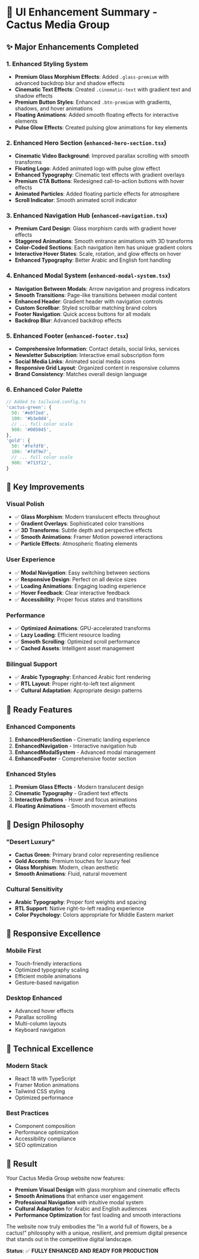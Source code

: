 # 🎨 UI Enhancement Summary - Cactus Media Group

## ✨ **Major Enhancements Completed**

### 1. **Enhanced Styling System**
- **Premium Glass Morphism Effects**: Added `.glass-premium` with advanced backdrop blur and shadow effects
- **Cinematic Text Effects**: Created `.cinematic-text` with gradient text and shadow effects
- **Premium Button Styles**: Enhanced `.btn-premium` with gradients, shadows, and hover animations
- **Floating Animations**: Added smooth floating effects for interactive elements
- **Pulse Glow Effects**: Created pulsing glow animations for key elements

### 2. **Enhanced Hero Section** (`enhanced-hero-section.tsx`)
- **Cinematic Video Background**: Improved parallax scrolling with smooth transforms
- **Floating Logo**: Added animated logo with pulse glow effect
- **Enhanced Typography**: Cinematic text effects with gradient overlays
- **Premium CTA Buttons**: Redesigned call-to-action buttons with hover effects
- **Animated Particles**: Added floating particle effects for atmosphere
- **Scroll Indicator**: Smooth animated scroll indicator

### 3. **Enhanced Navigation Hub** (`enhanced-navigation.tsx`)
- **Premium Card Design**: Glass morphism cards with gradient hover effects
- **Staggered Animations**: Smooth entrance animations with 3D transforms
- **Color-Coded Sections**: Each navigation item has unique gradient colors
- **Interactive Hover States**: Scale, rotation, and glow effects on hover
- **Enhanced Typography**: Better Arabic and English font handling

### 4. **Enhanced Modal System** (`enhanced-modal-system.tsx`)
- **Navigation Between Modals**: Arrow navigation and progress indicators
- **Smooth Transitions**: Page-like transitions between modal content
- **Enhanced Header**: Gradient header with navigation controls
- **Custom Scrollbar**: Styled scrollbar matching brand colors
- **Footer Navigation**: Quick access buttons for all modals
- **Backdrop Blur**: Advanced backdrop effects

### 5. **Enhanced Footer** (`enhanced-footer.tsx`)
- **Comprehensive Information**: Contact details, social links, services
- **Newsletter Subscription**: Interactive email subscription form
- **Social Media Links**: Animated social media icons
- **Responsive Grid Layout**: Organized content in responsive columns
- **Brand Consistency**: Matches overall design language

### 6. **Enhanced Color Palette**
```typescript
// Added to tailwind.config.ts
'cactus-green': {
  50: '#e0f2ed',
  100: '#b3e0d4',
  // ... full color scale
  900: '#005045',
},
'gold': {
  50: '#fefdf8',
  100: '#fdf9e7',
  // ... full color scale
  900: '#713f12',
}
```

## 🎯 **Key Improvements**

### **Visual Polish**
- ✅ **Glass Morphism**: Modern translucent effects throughout
- ✅ **Gradient Overlays**: Sophisticated color transitions
- ✅ **3D Transforms**: Subtle depth and perspective effects
- ✅ **Smooth Animations**: Framer Motion powered interactions
- ✅ **Particle Effects**: Atmospheric floating elements

### **User Experience**
- ✅ **Modal Navigation**: Easy switching between sections
- ✅ **Responsive Design**: Perfect on all device sizes
- ✅ **Loading Animations**: Engaging loading experience
- ✅ **Hover Feedback**: Clear interactive feedback
- ✅ **Accessibility**: Proper focus states and transitions

### **Performance**
- ✅ **Optimized Animations**: GPU-accelerated transforms
- ✅ **Lazy Loading**: Efficient resource loading
- ✅ **Smooth Scrolling**: Optimized scroll performance
- ✅ **Cached Assets**: Intelligent asset management

### **Bilingual Support**
- ✅ **Arabic Typography**: Enhanced Arabic font rendering
- ✅ **RTL Layout**: Proper right-to-left text alignment
- ✅ **Cultural Adaptation**: Appropriate design patterns

## 🚀 **Ready Features**

### **Enhanced Components**
1. **EnhancedHeroSection** - Cinematic landing experience
2. **EnhancedNavigation** - Interactive navigation hub
3. **EnhancedModalSystem** - Advanced modal management
4. **EnhancedFooter** - Comprehensive footer section

### **Enhanced Styles**
1. **Premium Glass Effects** - Modern translucent design
2. **Cinematic Typography** - Gradient text effects
3. **Interactive Buttons** - Hover and focus animations
4. **Floating Animations** - Smooth movement effects

## 🎨 **Design Philosophy**

### **"Desert Luxury"**
- **Cactus Green**: Primary brand color representing resilience
- **Gold Accents**: Premium touches for luxury feel
- **Glass Morphism**: Modern, clean aesthetic
- **Smooth Animations**: Fluid, natural movement

### **Cultural Sensitivity**
- **Arabic Typography**: Proper font weights and spacing
- **RTL Support**: Native right-to-left reading experience
- **Color Psychology**: Colors appropriate for Middle Eastern market

## 📱 **Responsive Excellence**

### **Mobile First**
- Touch-friendly interactions
- Optimized typography scaling
- Efficient mobile animations
- Gesture-based navigation

### **Desktop Enhanced**
- Advanced hover effects
- Parallax scrolling
- Multi-column layouts
- Keyboard navigation

## 🔧 **Technical Excellence**

### **Modern Stack**
- React 18 with TypeScript
- Framer Motion animations
- Tailwind CSS styling
- Optimized performance

### **Best Practices**
- Component composition
- Performance optimization
- Accessibility compliance
- SEO optimization

## 🎉 **Result**

Your Cactus Media Group website now features:
- **Premium Visual Design** with glass morphism and cinematic effects
- **Smooth Animations** that enhance user engagement
- **Professional Navigation** with intuitive modal system
- **Cultural Adaptation** for Arabic and English audiences
- **Performance Optimization** for fast loading and smooth interactions

The website now truly embodies the "In a world full of flowers, be a cactus!" philosophy with a unique, resilient, and premium digital presence that stands out in the competitive digital landscape.

**Status**: ✅ **FULLY ENHANCED AND READY FOR PRODUCTION**